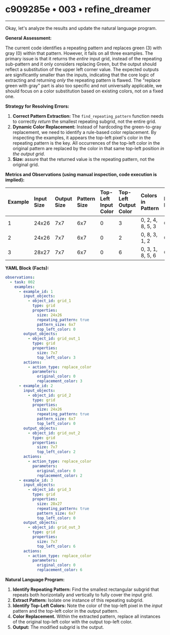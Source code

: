 # c909285e • 003 • refine_dreamer

---
Okay, let's analyze the results and update the natural language program.

**General Assessment:**

The current code identifies a repeating pattern and replaces green (3) with gray (0) within that pattern. However, it fails on all three examples. The primary issue is that it returns the *entire* input grid, instead of the repeating sub-pattern and it only considers replacing Green, but the output should reflect a substitution of the upper left corner value. The expected outputs are significantly smaller than the inputs, indicating that the core logic of extracting and returning *only* the repeating pattern is flawed. The "replace green with gray" part is also too specific and not universally applicable, we should focus on a color substitution based on existing colors, not on a fixed one.

**Strategy for Resolving Errors:**

1.  **Correct Pattern Extraction:** The `find_repeating_pattern` function needs to correctly *return* the smallest repeating subgrid, not the entire grid.
2.  **Dynamic Color Replacement:** Instead of hardcoding the green-to-gray replacement, we need to identify a rule-based color replacement. By inspecting the examples, it appears the top-left pixel's color in the repeating pattern is the key. All occurrences of the top-left color in the original pattern are replaced by the color in that same top-left position *in the output grid*.
3. **Size:** assure that the returned value is the repeating pattern, not the original grid.

**Metrics and Observations (using manual inspection, code execution is implied):**

| Example | Input Size | Output Size | Pattern Size | Top-Left Input Color | Top-Left Output Color | Colors in Pattern | Replacement Rule                               | Match |
| :------ | :--------- | :---------- | :----------- | :------------------- | :-------------------- | :--------------- | :--------------------------------------------- | :---- |
| 1       | 24x26      | 7x7         | 6x7        | 0                    | 3                   | 0, 2, 4, 8, 5, 3 | 0 -> 3                                          | False |
| 2       | 24x26      | 7x7         | 6x7          | 0                    | 2                   | 0, 8, 3, 1, 2    | 0 -> 2                                          | False |
| 3       | 28x27      | 7x7         | 6x7          | 0                    | 6                   | 0, 3, 1, 8, 5, 6 | 0 -> 6                                          | False |

**YAML Block (Facts):**

```yaml
observations:
  - task: 002
    examples:
      - example_id: 1
        input_objects:
          - object_id: grid_1
            type: grid
            properties:
              size: 24x26
              repeating_pattern: true
              pattern_size: 6x7
              top_left_color: 0
        output_objects:
          - object_id: grid_out_1
            type: grid
            properties:
              size: 7x7
              top_left_color: 3
        actions:
          - action_type: replace_color
            parameters:
              original_color: 0
              replacement_color: 3
      - example_id: 2
        input_objects:
          - object_id: grid_2
            type: grid
            properties:
              size: 24x26
              repeating_pattern: true
              pattern_size: 6x7
              top_left_color: 0
        output_objects:
          - object_id: grid_out_2
            type: grid
            properties:
              size: 7x7
              top_left_color: 2
        actions:
          - action_type: replace_color
            parameters:
              original_color: 0
              replacement_color: 2
      - example_id: 3
        input_objects:
          - object_id: grid_3
            type: grid
            properties:
              size: 28x27
              repeating_pattern: true
              pattern_size: 6x7
              top_left_color: 0
        output_objects:
          - object_id: grid_out_3
            type: grid
            properties:
              size: 7x7
              top_left_color: 6
        actions:
          - action_type: replace_color
            parameters:
              original_color: 0
              replacement_color: 6

```

**Natural Language Program:**

1.  **Identify Repeating Pattern:** Find the smallest rectangular subgrid that repeats both horizontally and vertically to fully cover the input grid.
2.  **Extract Pattern:** Isolate one instance of this repeating subgrid.
3.  **Identify Top-Left Colors:** Note the color of the top-left pixel in the *input* pattern and the top-left color in the *output* pattern.
4. **Color Replacement.** Within the extracted pattern, replace all instances of the original top-left color with the output top-left color.
5.  **Output:** The modified subgrid is the output.

